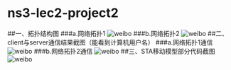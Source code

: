 # ns3-lec2-project2
##一、拓扑结构图
###a.网络拓扑1
![weibo](http://ww1.sinaimg.cn/mw690/e75b2095gw1f58ndlfwmwj20f9076wfs.jpg)
###b.网络拓扑2
![weibo](http://ww2.sinaimg.cn/mw690/e75b2095gw1f58ned179fj20gj06u0u1.jpg)
##二、client与server通信结果截图（能看到计算机用户名）
###a.网络拓扑1通信
![weibo](http://ww2.sinaimg.cn/mw690/e75b2095gw1f58necfr7kj20kh0aeah9.jpg)
###b.网络拓扑2通信
![weibo](http://ww3.sinaimg.cn/mw690/e75b2095gw1f58nedysndj20kk0c1tgs.jpg)
##三、STA移动模型部分代码截图
![weibo](http://ww3.sinaimg.cn/mw690/e75b2095gw1f58neeh6gaj20gm044wgf.jpg)
